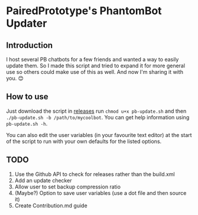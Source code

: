 # PairedPrototype's PhantomBot Updater

## Introduction

I host several PB chatbots for a few friends and wanted a way to easily update them. So I made this script and tried to
expand it for more general use so others could make use of this as well. And now I'm sharing it with you. 😊

## How to use

Just download the script in [releases](https://github.com/PairedPrototype/pb-updater/releases) run
`chmod u+x pb-update.sh` and then `./pb-update.sh -b /path/to/mycoolbot`. You can get help information using
`pb-update.sh -h`.

You can also edit the user variables (in your favourite text editor) at the start of the script to run with your own
defaults for the listed options.

## TODO

1. Use the Github API to check for releases rather than the build.xml
1. Add an update checker
1. Allow user to set backup compression ratio
1. (Maybe?) Option to save user variables (use a dot file and then source it)
1. Create Contribution.md guide
